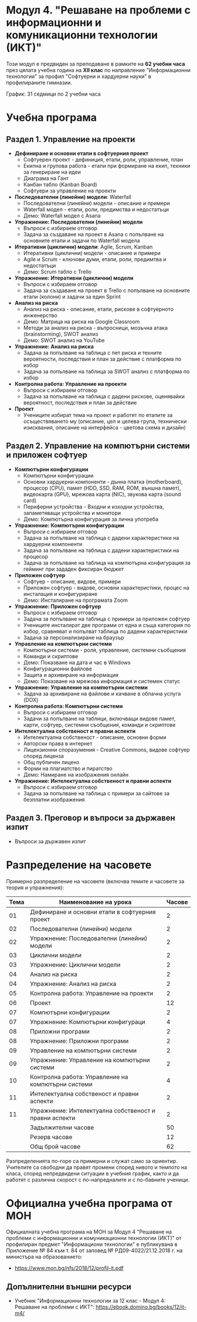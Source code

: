 # Модул 4. "Решаване на проблеми с информационни и комуникационни технологии (ИКТ)"

Този модул е предвиден за преподаване в рамките на **62 учебни часа** през цялата учебна година на **XII клас** по направление "Информационни технологии" за профил "Софтуерни и хардуерни науки" в профилираните гимназии.

График: 31 седмици по 2 учебни часа

# Учебна програма

## Раздел 1. Управление на проекти
 - **Дефиниране и основни етапи в софтуерния проект**
   - Софтуерен проект - дефиниция, етапи, роли, управление, план
   - Екипна и групова работа - етапи при формиране на екип, техники за генериране на идеи
   - Диаграма на Гант
   - Канбан табло (Kanban Board)
   - Софтуери за управление на проекти
 - **Последователни (линейни) модели**: Waterfall
   - Последователни (линейни) модели - описание и примери
   - Waterfall модел - етапи, роли, предимства и недостатъци
   - Демо: Waterfall модел с Asana
 - **Упражнение: Последователни (линейни) модели**
   - Въпроси с избираем отговор
   - Задача за създаване на проект в Asana с попълване на основните етапи и задачи по Waterfall модела
 - **Итеративни (циклични) модели**: Agile, Scrum, Kanban
   - Итеративни (циклични) модели - описание и примери
   - Agile и Scrum - ключови думи, етапи, роли, предимтва и недостатъци
   - Демо: Scrum табло с Trello
 - **Упражнение: Итеративни (циклични) модели**
   - Въпроси с избираем отговор
   - Задача за създаване на проект в Trello с попълване на основните етапи (колони) и задачи за един Sprint
 - **Анализ на риска**
   - Анализ на риска - описание, етапи, рискове в софтуерното инженерство
   - Демо: Матрица на риска на Google Classroom
   - Методи за анализ на риска - въпросници, мозъчна атака (brainstorming), SWOT анализ
   - Демо: SWOT анализ на YouTube
- **Упражнение: Анализ на риска**
   - Задача за попълване на таблица с пет риска и техните вероятности, последствия и план за действие с платформа по избор
   - Задача за попълване на таблица за SWOT анализ с платформа по избор
 - **Контролна работа: Управление на проекти**
   - Въпроси с избираем отговор
   - Задача за попълване на таблица с дадени рискове, оценявайки вероятност, последствия и план за действие
 - **Проект**
   - Учениците избират тема на проект и работят по етапите за осъществяването му (описание, цел и целева група, технически изисквания, описание на интерфейса - цветова схема и дизайн)


## Раздел 2. Управление на компютърни системи и приложен софтуер
  - **Компютърни конфигурации**
    - Компютърни конфигурации
    - Основни хардуерни компоненти - дънна платка (motherboard), процесор (CPU), памет (HDD, SSD, RAM, ROM, външна памет), видеокарта (GPU), мрежова карта (NIC), звукова карта (sound card)
    - Периферни устройства - Входни и изходни устройства, запаметяващи устройства и монитори
    - Демо: Компютърна конфигурация за лична употреба
  - **Упражнение: Компютърни конфигурации**
    - Въпроси с избираем отговор
    - Задача за попълване на таблица с дадени характеристики на хардуерни компоненти
    - Задача за попълване на таблица с дадени характеристики на процесор
    - Задача за попълване на таблица на компютърна конфигурация за гейминг при зададен фиксиран бюджет
  - **Приложен софтуер**
    - Софтуер - описание, видове, примери
    - Приложен софтуер - видове, основни характеристики, процес на инсталация и конфигуриране
    - Демо: Инсталиране на програмата Zoom
  - **Упражнение: Приложен софтуер**
    - Въпроси с избираем отговор
    - Задача за попълване на таблица с примери за приложен софтуер
    - Учениците инсталират две програми от една и съща категория по избор, сравняват и попълват таблица по дадени характеристики
    - Задача за персонализиране на браузър
  - **Управление на компютърни системи**
    - Компютърни системи - роля, управление, системни съобщения
    - Команди и скриптове
    - Демо: Показване на дата и час в Windows
    - Конфигурационни файлове
    - Защита и архивиране на информация
    - Демо: Показване на мрежова информация и системен статус
  - **Упражнение: Управление на компютърни системи**
    - Задача за архивиране на файлове и качване в облачна услуга (DOX)
  - **Контролна работа: Компютърни системи**
    - Въпроси с избираем отговор
    - Задачи за попълване на таблици, включващи видове памет, карти, софтуер, системни съобщения, команди и скриптове
  - **Интелектуална собственост и правни аспекти**
    - Интелектуална собственост - описание, основни форми
    - Авторски права в интернет
    - Лицензионни споразумения - Creative Commons, видове софтуер според лиценза
    - Общ публичен лиценз
    - Форми на плагиатство и пиратство
    - Демо: Намиране на изображения онлайн
  - **Упражнение: Интелектуална собственост и правни аспекти**
    - Въпроси с избираем отговор
    - Задача за попълване на таблица с примери за сайтове за безплатни изображения

## Раздел 3. Преговор и въпроси за държавен изпит
  - Въпроси за държавен изпит

# Разпределение на часовете

Примерно разпределение на часовете (включва темите и часовете за теория и упражнения):

| Тема | Наименование на урока                                                              | Часове      |
|------|------------------------------------------------------------------------------------|-------------|
|  01  | Дефиниране и основни етапи в софтуерния проект                                     |      2      |
|  02  | Последователни (линейни) модели                                                    |      2      |
|  02  | Упражнение: Последователни (линейни) модели                                        |      2      |
|  03  | Циклични модели                                                                    |      2      |
|  03  | Упражнение: Циклични модели                                                        |      2      |
|  04  | Анализ на риска                                                                    |      2      |
|  04  | Упражнение: Анализ на риска                                                        |      2      |
|  05  | Контролна работа: Управление на проекти                                            |      2      |
|  06  | Проект                                                                             |      12     |
|  07  | Компютърни конфигурации                                                            |      2      |
|  07  | Упражнение: Компютърни конфигураци                                                 |      4      |
|  08  | Приложни програми                                                                  |      2      |
|  08  | Упражнение: Приложни програми                                                      |      2      |
|  09  | Управление на компютърни системи                                                   |      2      |
|  09  | Упражнение: Управление на компютърни системи                                       |      2      |
|  10  | Контролна работа: Управление на компютърни системи                                 |      4      |
|  11  | Интелектуална собственост и правни аспекти                                         |      2      |
|  11  | Упражнение: Интелектуална собственост и правни аспекти                             |      2      |
|      | Задължителни часове                                                                |      50     |
|      | Резерв часове                                                                      |      12     |
|      | Общ брой часове                                                                    |      62     |

Разпределенията по-горе са примерни и служат само за ориентир. Учителите са свободни да правят промени според нивото и темпото на класа, според непредвидени ситуации в учебния график, както и да работят с различна скорост с по-напредналите и с по-бавните ученици.

# Официална учебна програма от МОН
Официалната учебна програма на МОН за Модул 4 "Решаване на проблеми с информационни и комуникационни технологии (ИКТ)" от профилиран предмет "Информациони технологии" е публикувана в Приложение № 84 към т. 84 от заповед № РД09-4022/21.12.2018 г. на министъра на образованието:
  - https://www.mon.bg/nfs/2018/12/profil-it.pdf

## Допълнителни външни ресурси
  - Учебник "Информационни технологии за 12 клас - Модул 4: Решаване на проблеми с ИКТ": https://ebook.domino.bg/books/12/it-m4/
